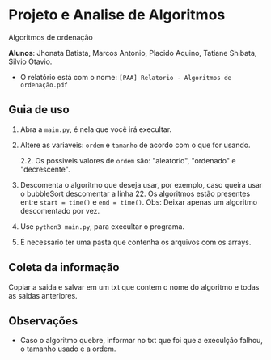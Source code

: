# Projeto e Analise de Algoritmos
Algoritmos de ordenação 

**Alunos**: Jhonata Batista, Marcos Antonio, Placido Aquino, Tatiane Shibata, Silvio Otavio.

* O relatório está com o nome: `[PAA] Relatorio - Algoritmos de ordenação.pdf`

## Guia de uso

1. Abra a `main.py`, é nela que você irá execultar.

2. Altere as variaveis: `ordem` e `tamanho` de acordo com o que for usando.

    2.2. Os possiveis valores de `ordem` são: "aleatorio", "ordenado" e "decrescente".   

3. Descomenta o algoritmo que deseja usar, por exemplo, caso queira usar o bubbleSort descomentar a linha 22. Os algoritmos estão presentes entre `start = time()` e `end = time()`. Obs: Deixar apenas um algoritmo descomentado por vez. 
 
4. Use `python3 main.py`, para execultar o programa.

5. É necessario ter uma pasta que contenha os arquivos com os arrays.

## Coleta da informação

Copiar a saida e salvar em um txt que contem o nome do algoritmo e todas as saidas anteriores.

## Observações
* Caso o algoritmo quebre, informar no txt que foi que a execulção falhou, o tamanho usado e a ordem.
